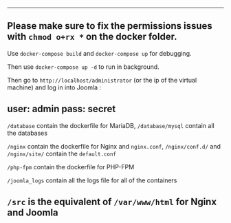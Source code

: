 ----------------------------------------------------------------------------------------------------------------------
Please make sure to fix the permissions issues with `chmod o+rx *` on the docker folder.
----------------------------------------------------------------------------------------------------------------------

Use `docker-compose build` and `docker-compose up` for debugging.

Then use `docker-compose up -d` to run in background.

Then go to `http://localhost/administrator` (or the ip of the virtual machine) and log in into Joomla :

user: admin
pass: secret
----------------------------------------------------------------------------------------------------------------------

`/database` contain the dockerfile for MariaDB, `/database/mysql` contain all the databases

`/nginx` contain the dockerfile for Nginx and `nginx.conf`, `/nginx/conf.d/` and `/nginx/site/` contain the `default.conf`

`/php-fpm` contain the dockerfile for PHP-FPM

`/joomla_logs` contain all the logs file for all of the containers

`/src` is the equivalent of `/var/www/html` for Nginx and Joomla
----------------------------------------------------------------------------------------------------------------------